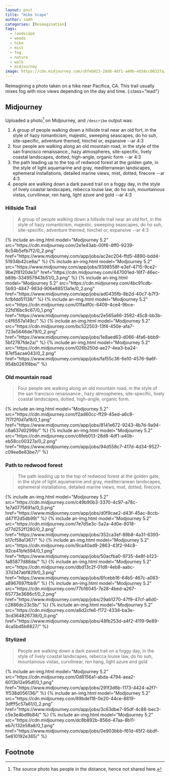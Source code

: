 ```yaml
---
layout: post
title: "Hike Scape"
author: sadh
categories: [Reimagination]
tags:
  - landscape
  - woods
  - hike
  - mist
  - fog
  - nature
  - walk
  - midjourney
image: https://cdn.midjourney.com/c6feb013-28d8-4df1-a40b-eb58cc00327a/0_2.png
---
```


Reimagining a photo taken on a hike near Pacifica, CA. This trail usually mixes
fog with nice views depending on the day and time.
{:class="lead"}


## Midjourney

Uploaded a photo[^fn1] on Midjourney, and `/describe` output was: 


1. A group of people walking down a hillside trail near an old fort, in the 
  style of hazy romanticism, majestic, sweeping seascapes, do ho suh, 
  site-specific, adventure themed, hinchel or, expansive --ar 4:3
3. four people are walking along an old mountain road, in the style of the san 
  francisco renaissance., hazy atmospheres, site-specific, lively coastal 
  landscapes, dotted, high-angle, organic form --ar 4:3
3. the path leading up to the top of redwood forest at the golden gate, in the 
  style of light aquamarine and gray, mediterranean landscapes, ephemeral 
  installations, detailed marine views, mist, dotted, firecore --ar 4:3
4. people are walking down a dark paved trail on a foggy day, in the style of
  lively coastal landscapes, rebecca louise law, do ho suh, mountainous vistas, 
  curvilinear, ren hang, light azure and gold --ar 4:3


### Hillside Trail

> A group of people walking down a hillside trail near an old fort, in the style 
> of hazy romanticism, majestic, sweeping seascapes, do ho suh, site-specific, 
> adventure themed, hinchel or, expansive --ar 4:3

<div class="row row-cols-1 row-cols-md-2">
{% include an-img.html model="Modjourney 5.2"
src="https://cdn.midjourney.com/2e1e43ab-00f6-4ff0-9239-6c54b5efb7f2/0_2.png"
href="https://www.midjourney.com/app/jobs/ac2ec204-ffd5-4890-bdd4-51934b42ce6a/"
%}
{% include an-img.html model="Modjourney 5.2"
src="https://www.midjourney.com/app/jobs/9398558f-e3ef-4715-9ce2-9be2f8120de3/"
href="https://cdn.midjourney.com/447001ed-16f7-46ec-b89b-334957943b51/0_3.png"
%}
{% include an-img.html model="Modjourney 5.2"
src="https://cdn.midjourney.com/4bc91cdb-5b93-4847-983d-906e88513a1e/0_2.png"
href="https://www.midjourney.com/app/jobs/ad0435fb-8b2d-40c7-b7f3-fcfbfdd51138/"
%}
{% include an-img.html model="Modjourney 5.2"
src="https://cdn.midjourney.com/01fadf0c-6409-4ce4-9bce-22fd16bc9c67/0_1.png"
href="https://www.midjourney.com/app/jobs/2e565a66-3592-45c8-bb3b-c4f6557a149c/"
%}
{% include an-img.html model="Modjourney 5.2"
src="https://cdn.midjourney.com/bc522503-13f4-450e-afa7-723e5646de79/0_2.png"
href="https://www.midjourney.com/app/jobs/1e8aed63-d066-4fa6-bbb9-5bf2787fde2a/"
%}
{% include an-img.html model="Modjourney 5.2"
src="https://cdn.midjourney.com/026b250d-ae27-4ea3-ba24-87ef5acae043/0_2.png"
href="https://www.midjourney.com/app/jobs/faf55c36-6e10-4576-9a6f-954b0261f8be/"
%}
</div>

### Old mountain road

> Four people are walking along an old mountain road, in the style of the san 
> francisco renaissance., hazy atmospheres, site-specific, lively coastal 
> landscapes, dotted, high-angle, organic form.

<div class="row row-cols-1 row-cols-md-2">
{% include an-img.html model="Modjourney 5.2"
src="https://cdn.midjourney.com/f2ad60cc-ff29-45ed-a6c8-7f7f2f0d7af8/0_1.png"
href="https://www.midjourney.com/app/jobs/8141e672-9243-4b7d-9a94-c6a637d0299b/"
%}
{% include an-img.html model="Modjourney 5.2"
src="https://cdn.midjourney.com/c6feb013-28d8-4df1-a40b-eb58cc00327a/0_2.png"
href="https://www.midjourney.com/app/jobs/94d558c7-417d-4d34-9527-c09ee8e83be7/"
%}
</div>

### Path to redwood forest

> The path leading up to the top of redwood forest at the golden gate, in the 
> style of light aquamarine and gray, mediterranean landscapes, ephemeral 
> installations, detailed marine views, mist, dotted, firecore.


<div class="row row-cols-1 row-cols-md-2">
{% include an-img.html model="Modjourney 5.2"
src="https://cdn.midjourney.com/c49b90b3-3370-4c97-a78c-1e7a0775691a/0_0.png"
href="https://www.midjourney.com/app/jobs/d0f9cae2-d43f-45ac-8ccb-d471f2d5db99/"
%}
{% include an-img.html model="Modjourney 5.2"
src="https://cdn.midjourney.com/7e7d5e3c-5a2a-4d0e-8018-d77d252f1280/0_2.png"
href="https://www.midjourney.com/app/jobs/352ca3ef-89b8-4a31-8393-b17cf58a1367/"
%}
{% include an-img.html model="Modjourney 5.2"
src="https://cdn.midjourney.com/9ca40ad9-2863-43f2-94c8-92ce41bfe594/0_1.png"
href="https://www.midjourney.com/app/jobs/50acfba0-9735-4e8f-b123-1a85877d88da/"
%}
{% include an-img.html model="Modjourney 5.2"
src="https://cdn.midjourney.com/dbd13c2f-01d8-4eb8-aabc-37d347abf829/0_3.png"
href="https://www.midjourney.com/app/jobs/6fcebb16-64b5-467c-a083-a8967697fbb9/"
%}
{% include an-img.html model="Modjourney 5.2"
src="https://cdn.midjourney.com/77b16045-7e28-4bed-a267-65773e3686cf/0_2.png"
href="https://www.midjourney.com/app/jobs/29ab1270-47f9-47cf-a6d0-c2886dc23c5b/"
%}
{% include an-img.html model="Modjourney 5.2"
src="https://cdn.midjourney.com/a6d2cfe6-f172-4334-ba3e-3cd364826738/0_0.png"
href="https://www.midjourney.com/app/jobs/48fb253d-a4f2-4119-9e89-4ca5bd5b6827/"
%}
</div>

### Stylized

> People are walking down a dark paved trail on a foggy day, in the style of 
> lively coastal landscapes, rebecca louise law, do ho suh, mountainous vistas, 
> curvilinear, ren hang, light azure and gold


<div class="row row-cols-1 row-cols-md-3">
{% include an-img.html model="Modjourney 5.2"
src="https://cdn.midjourney.com/0d6156a1-abda-4794-aea2-6013b12e95df/0_1.png"
href="https://www.midjourney.com/app/jobs/291f3d6b-1173-4424-a2f7-1f538d056136/"
%}
{% include an-img.html model="Modjourney 5.2"
src="https://cdn.midjourney.com/89bde118-0e20-44ce-8819-3dfff5c57a61/0_2.png"
href="https://www.midjourney.com/app/jobs/3c63dbe7-95df-4c88-bec3-c5e3e4bd9b84/"
%}
{% include an-img.html model="Modjourney 5.2"
src="https://cdn.midjourney.com/dc8b892b-856d-47aa-8b11-eb7c132e58a8/0_1.png"
href="https://www.midjourney.com/app/jobs/0e903bbb-f61d-45f2-bbdf-5e610192e365/"
%}
</div>


## Footnote

[^fn1]: The source photo has people in the distance, hence not shared here.